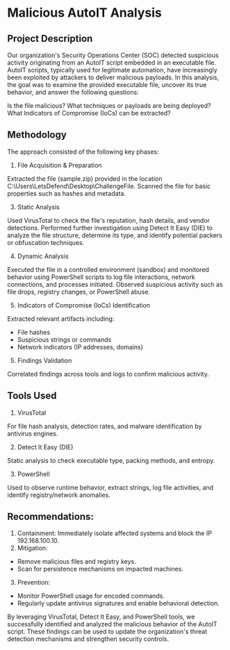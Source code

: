 # Malicious AutoIT Analysis 

## Project Description

Our organization's Security Operations Center (SOC) detected suspicious activity originating from an AutoIT script embedded in an executable file. AutoIT scripts, typically used for legitimate automation, have increasingly been exploited by attackers to deliver malicious payloads. In this analysis, the goal was to examine the provided executable file, uncover its true behavior, and answer the following questions:

Is the file malicious?
What techniques or payloads are being deployed?
What Indicators of Compromise (IoCs) can be extracted?


## Methodology
The approach consisted of the following key phases:

1. File Acquisition & Preparation

Extracted the file (sample.zip) provided in the location C:\Users\LetsDefend\Desktop\ChallengeFile.
Scanned the file for basic properties such as hashes and metadata.

3. Static Analysis

Used VirusTotal to check the file's reputation, hash details, and vendor detections.
Performed further investigation using Detect It Easy (DIE) to analyze the file structure, determine its type, and identify potential packers or obfuscation techniques.

4. Dynamic Analysis

Executed the file in a controlled environment (sandbox) and monitored behavior using PowerShell scripts to log file interactions, network connections, and processes initiated.
Observed suspicious activity such as file drops, registry changes, or PowerShell abuse.

5. Indicators of Compromise (IoCs) Identification

Extracted relevant artifacts including:
 - File hashes
 - Suspicious strings or commands
 - Network indicators (IP addresses, domains)

5. Findings Validation

Correlated findings across tools and logs to confirm malicious activity.


## Tools Used

1. VirusTotal

For file hash analysis, detection rates, and malware identification by antivirus engines.

2. Detect It Easy (DIE)

Static analysis to check executable type, packing methods, and entropy.

3. PowerShell

Used to observe runtime behavior, extract strings, log file activities, and identify registry/network anomalies.


## Recommendations:

1. Containment: Immediately isolate affected systems and block the IP 192.168.100.10.
2. Mitigation:
 - Remove malicious files and registry keys.
 - Scan for persistence mechanisms on impacted machines.
3. Prevention:
- Monitor PowerShell usage for encoded commands.
- Regularly update antivirus signatures and enable behavioral detection.

By leveraging VirusTotal, Detect It Easy, and PowerShell tools, we successfully identified and analyzed the malicious behavior of the AutoIT script. These findings can be used to update the organization's threat detection mechanisms and strengthen security controls.


